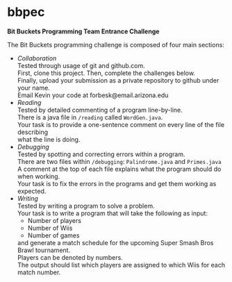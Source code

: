 bbpec
=====

<b>Bit Buckets Programming Team Entrance Challenge</b>

The Bit Buckets programming challenge is composed of four main sections:
<ul>
<li><i>Collaboration</i><br/>
Tested through usage of git and github.com.<br/>
First, clone this project. Then, complete the challenges below.<br/>
Finally, upload your submission as a private repository to github under your name.<br/>
Email Kevin your code at forbesk@email.arizona.edu</li>
<li><i>Reading</i><br/>
Tested by detailed commenting of a program line-by-line.<br/>
There is a java file in <code>/reading</code> called <code>WordGen.java</code>.<br/>
Your task is to provide a one-sentence comment on every line of the file describing<br/>
what the line is doing.<br/></li>
<li><i>Debugging</i><br/>
Tested by spotting and correcting errors within a program.<br/>
There are two files within <code>/debugging</code>: <code>Palindrome.java</code> and <code>Primes.java</code><br/>
A comment at the top of each file explains what the program should do when working.</br>
Your task is to fix the errors in the programs and get them working as expected.</li>
<li><i>Writing</i><br/>
Tested by writing a program to solve a problem.<br/>
Your task is to write a program that will take the following as input:
<ul>
<li>Number of players</li>
<li>Number of Wiis</li>
<li>Number of games</li>
</ul>
and generate a match schedule for the upcoming Super Smash Bros Brawl tournament. <br/>
Players can be denoted by numbers.<br/>
The output should list which players are assigned to which Wiis for each match number. <br/>
</ul>


